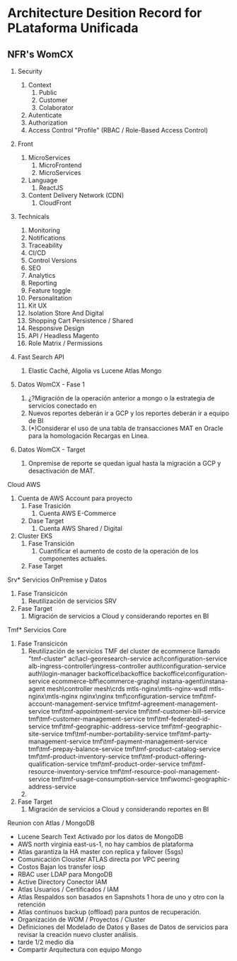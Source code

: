 # Architecture Desition Record for PLataforma Unificada

## NFR's WomCX
1. Security
    1. Context
        1. Public
        1. Customer
        1. Colaborator
    1. Autenticate
    1. Authorization
    1. Access Control "Profile" (RBAC / Role-Based Access Control)
1. Front
    1. MicroServices
        1. MicroFrontend
        1. MicroServices 
    1. Language
        1. ReactJS
    1. Content Delivery Network (CDN)
        1. CloudFront
1. Technicals 
    1. Monitoring
    1. Notifications
    1. Traceability
    1. CI/CD
    1. Control Versions
    1. SEO
    1. Analytics
    1. Reporting
    1. Feature toggle
    1. Personalitation
    1. Kit UX
    1. Isolation Store And Digital
    1. Shopping Cart Persistence / Shared
    1. Responsive Design
    1. API / Headless Magento
    1. Role Matrix / Permissions

1. Fast Search API
    1. Elastic Caché, Algolia vs Lucene Atlas Mongo 

1. Datos WomCX - Fase 1
    1. ¿?Migración de la operación anterior a mongo o la estrategia de servicios conectado en 
    1. Nuevos reportes deberán ir a GCP y los reportes deberán ir a equipo de BI
    1. (*)Considerar el uso de una tabla de transacciones MAT en Oracle para la homologación Recargas en Linea. 

1. Datos WomCX - Target
    1. Onpremise de reporte se quedan igual hasta la migración a GCP y desactivación de MAT.

Cloud AWS
1. Cuenta de AWS Account para proyecto
    1. Fase Trasición
        1. Cuenta AWS E-Commerce
    1. Dase Target
        1. Cuenta AWS Shared / Digital
1. Cluster EKS
    1. Fase Transición
        1. Cuantificar el aumento de costo de la operación de los componentes actuales.
    1. Fase Target



Srv* Servicios OnPremise y Datos
1. Fase Transicicón
    1. Reutilización de servicios SRV
1. Fase Target
    1. Migración de servicios a Cloud y considerando reportes en BI

Tmf* Servicios Core
1. Fase Transicicón
    1. Reutilización de servicios TMF del cluster de ecommerce llamado "tmf-cluster"
        acl\acl-georesearch-service
        acl\configuration-service
        alb-ingress-controller\ingress-controller
        auth\configuration-service
        auth\login-manager
        backoffice\backoffice
        backoffice\configuration-service
        ecommerce-bff\ecommerce-graphql
        instana-agent\instana-agent
        mesh\controller
        mesh\crds
        mtls-nginx\mtls-nginx-wsdl
        mtls-nginx\mtls-nginx
        nginx\nginx
        tmf\configuration-service
        tmf\tmf-account-management-service
        tmf\tmf-agreement-management-service
        tmf\tmf-appointment-service
        tmf\tmf-customer-bill-service
        tmf\tmf-customer-management-service
        tmf\tmf-federated-id-service
        tmf\tmf-geographic-address-service
        tmf\tmf-geographic-site-service
        tmf\tmf-number-portability-service
        tmf\tmf-party-management-service
        tmf\tmf-payment-management-service
        tmf\tmf-prepay-balance-service
        tmf\tmf-product-catalog-service
        tmf\tmf-product-inventory-service
        tmf\tmf-product-offering-qualification-service
        tmf\tmf-product-order-service
        tmf\tmf-resource-inventory-service
        tmf\tmf-resource-pool-management-service
        tmf\tmf-usage-consumption-service
        tmf\womcl-geographic-address-service
    1. 
1. Fase Target
    1. Migración de servicios a Cloud y considerando reportes en BI



Reunion con Atlas / MongoDB
* Lucene Search Text Activado por los datos de MongoDB
* AWS north virginia east-us-1, no hay cambios de plataforma
* Atlas garantiza la HA master con replica y failover (5sgs)
* Comunicación Clouster ATLAS directa por VPC peering
* Costos Bajan los transfer iosp
* RBAC user LDAP para MongoDB
* Active Directory Conector IAM 
* Atlas Usuarios / Certificados / IAM
* Atlas Respaldos son basados en Sapnshots 1 hora de uno y otro con la retención
* Atlas continuos backup (offload) para puntos de recuperación.
* Organización de WOM / Proyectos / Cluster
* Definiciones del Modelado de Datos y Bases de Datos de servicios para revisar la creación nuevo cluster análisis.
* tarde 1/2 medio día
* Compartir Arquitectura con equipo Mongo 